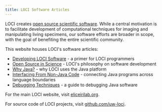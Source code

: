 ```yaml
---
title: LOCI Software Articles
---
```

LOCI creates [open source scientific software](/oss). While a central
motivation is to facilitate development of computational techniques for imaging
and manipulating living specimens, our software efforts are broader in scope,
with the goal of benefiting the entire scientific community.

This website houses LOCI's software articles:

* [Developing LOCI Software](/developing-loci-software) -
  a primer for LOCI programmers
* [Open Source in Science](/oss) -
  LOCI's philosophy on software development
* [Why Java?](/why-java) -
  why LOCI uses the Java platform
* [Interfacing From Non-Java Code](/interfacing-non-java-code) -
  connecting Java programs across language boundaries
* [Debugging Techniques](/debugging-techniques) -
  a guide to debugging Java software

For the main LOCI website, visit [eliceirilab.org](https://eliceirilab.org).

For source code of LOCI projects, visit [github.com/uw-loci](https://github.com/uw-loci).
